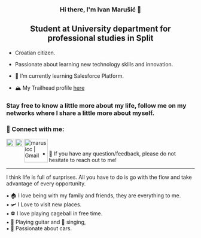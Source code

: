

<h3 align="center">
Hi there, I'm Ivan Marušić 👋
</h3>

<h2 align="center">
Student at University department for professional studies in Split
</h2> 

- Croatian citizen.  
- Passionate about learning new technology skills and innovation.  


- 🌱 I’m currently learning Salesforce Platform.  
- :mountain_snow: My Trailhead profile [here](https://trailblazer.me/id/marusicc)

### Stay free to know a little more about my life, follow me on my networks where I share a little more about myself.  
### 🤝 Connect with me:

<a href="https://www.linkedin.com/in/marusicc/"><img align="left" src="https://raw.githubusercontent.com/yushi1007/yushi1007/main/images/linkedin.svg" alt="marusicc | LinkedIn" width="21px"/></a>
<a href="https://instagram.com/ivanmarusicc"><img align="left" src="https://raw.githubusercontent.com/yushi1007/yushi1007/main/images/instagram.svg" alt="marusicc | Instagram" width="21px"/></a>
<a href="mailto:ivanmarusic97@gmail.com"><img align="left" src="https://img.shields.io/badge/Gmail-D14836?style=for-the-badge&logo=gmail&logoColor=white" alt="marusicc | Gmail" width="63px"/></a>
</br>
- 💬 If you have any question/feedback, please do not hesitate to reach out to me!

 


---
I think life is full of surprises. All you have to do is go with the flow and take advantage of every opportunity.  


:black_small_square: :house: I love being with my family and friends, they are everything to me.  
:black_small_square: :small_airplane: I Love to visit new places.  
:black_small_square: :soccer: I love playing cageball in free time.  
:black_small_square: :guitar: Playing guitar and :microphone: singing,  
:black_small_square: :red_car: Passionate about cars.




